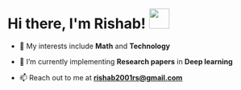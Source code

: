 # Hi there, I'm Rishab! <img src="https://raw.githubusercontent.com/MartinHeinz/MartinHeinz/master/wave.gif" height="40px">

- 🚀 My interests include **Math** and **Technology**

- 🌱 I’m currently implementing **Research papers** in **Deep learning**

- 📫 Reach out to me at **rishab2001rs@gmail.com**

